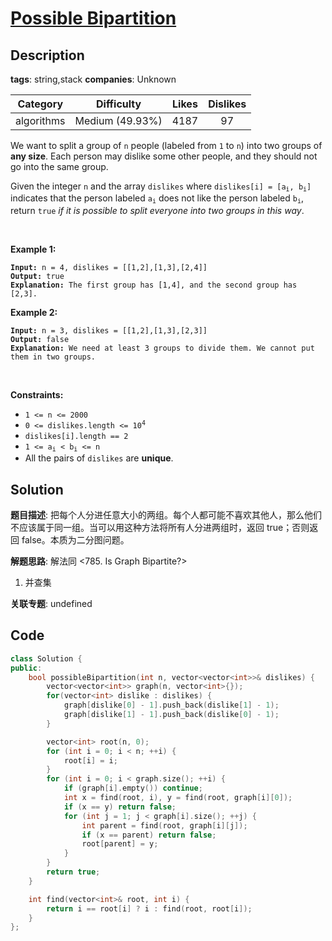 # [Possible Bipartition](https://leetcode.com/problems/possible-bipartition/description/)

## Description

**tags**: string,stack
**companies**: Unknown

| Category | Difficulty | Likes | Dislikes |
| :------: | :--------: | :---: | :------: |
| algorithms | Medium (49.93%) | 4187 | 97 |

<p>We want to split a group of <code>n</code> people (labeled from <code>1</code> to <code>n</code>) into two groups of <strong>any size</strong>. Each person may dislike some other people, and they should not go into the same group.</p>

<p>Given the integer <code>n</code> and the array <code>dislikes</code> where <code>dislikes[i] = [a<sub>i</sub>, b<sub>i</sub>]</code> indicates that the person labeled <code>a<sub>i</sub></code> does not like the person labeled <code>b<sub>i</sub></code>, return <code>true</code> <em>if it is possible to split everyone into two groups in this way</em>.</p>

<p>&nbsp;</p>
<p><strong class="example">Example 1:</strong></p>

<pre><code><strong>Input:</strong> n = 4, dislikes = [[1,2],[1,3],[2,4]]
<strong>Output:</strong> true
<strong>Explanation:</strong> The first group has [1,4], and the second group has [2,3].</code></pre>

<p><strong class="example">Example 2:</strong></p>

<pre><code><strong>Input:</strong> n = 3, dislikes = [[1,2],[1,3],[2,3]]
<strong>Output:</strong> false
<strong>Explanation:</strong> We need at least 3 groups to divide them. We cannot put them in two groups.</code></pre>

<p>&nbsp;</p>
<p><strong>Constraints:</strong></p>

<ul>
	<li><code>1 &lt;= n &lt;= 2000</code></li>
	<li><code>0 &lt;= dislikes.length &lt;= 10<sup>4</sup></code></li>
	<li><code>dislikes[i].length == 2</code></li>
	<li><code>1 &lt;= a<sub>i</sub> &lt; b<sub>i</sub> &lt;= n</code></li>
	<li>All the pairs of <code>dislikes</code> are <strong>unique</strong>.</li>
</ul>



## Solution

**题目描述**: 把每个人分进任意大小的两组。每个人都可能不喜欢其他人，那么他们不应该属于同一组。当可以用这种方法将所有人分进两组时，返回 true；否则返回 false。本质为二分图问题。

**解题思路**: 解法同 <785. Is Graph Bipartite?>

1. 并查集

**关联专题**: undefined

## Code

```cpp
class Solution {
public:
    bool possibleBipartition(int n, vector<vector<int>>& dislikes) {
        vector<vector<int>> graph(n, vector<int>{});
        for(vector<int> dislike : dislikes) {
            graph[dislike[0] - 1].push_back(dislike[1] - 1);
            graph[dislike[1] - 1].push_back(dislike[0] - 1);
        }

        vector<int> root(n, 0);
        for (int i = 0; i < n; ++i) {
            root[i] = i;
        }
        for (int i = 0; i < graph.size(); ++i) {
            if (graph[i].empty()) continue;
            int x = find(root, i), y = find(root, graph[i][0]);
            if (x == y) return false;
            for (int j = 1; j < graph[i].size(); ++j) {
                int parent = find(root, graph[i][j]);
                if (x == parent) return false;
                root[parent] = y;
            }
        }
        return true;
    }

    int find(vector<int>& root, int i) {
        return i == root[i] ? i : find(root, root[i]);
    }
};
```
